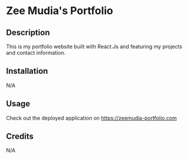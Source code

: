 # Zee Mudia's Portfolio

## Description

This is my portfolio website built with React.Js and featuring my projects and contact information.


## Installation

N/A

## Usage

Check out the deployed application on https://zeemudia-portfolio.com

## Credits

N/A